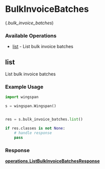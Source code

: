 # BulkInvoiceBatches
(*.bulk_invoice_batches*)

### Available Operations

* [list](#list) - List bulk invoice batches

## list

List bulk invoice batches

### Example Usage

```python
import wingspan

s = wingspan.Wingspan()


res = s.bulk_invoice_batches.list()

if res.classes is not None:
    # handle response
    pass
```


### Response

**[operations.ListBulkInvoiceBatchesResponse](../../models/operations/listbulkinvoicebatchesresponse.md)**

